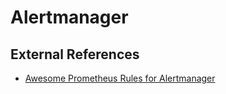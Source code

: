 # Alertmanager

## External References

- [Awesome Prometheus Rules for Alertmanager](https://awesome-prometheus-alerts.grep.to/rules.html)

